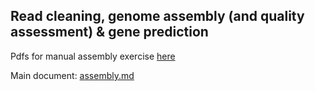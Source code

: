 ## Read cleaning, genome assembly (and quality assessment) & gene prediction

Pdfs for manual assembly exercise [here](assembly-practical-part1)

Main document: [assembly.md](assembly)

